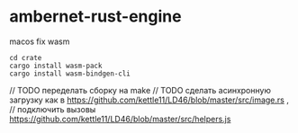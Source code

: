 # ambernet-rust-engine


macos fix wasm
```shell
cd crate
cargo install wasm-pack 
cargo install wasm-bindgen-cli
```

// TODO переделать сборку на make
// TODO сделать асинхронную загрузку как в https://github.com/kettle11/LD46/blob/master/src/image.rs ,
// подключить вызовы https://github.com/kettle11/LD46/blob/master/src/helpers.js
